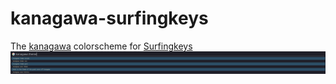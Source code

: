 # kanagawa-surfingkeys
The [kanagawa](https://github.com/rebelot/kanagawa.nvim) colorscheme for [Surfingkeys](https://github.com/brookhong/Surfingkeys)
![kanagawa-surfingkeys](screenshot.png)

